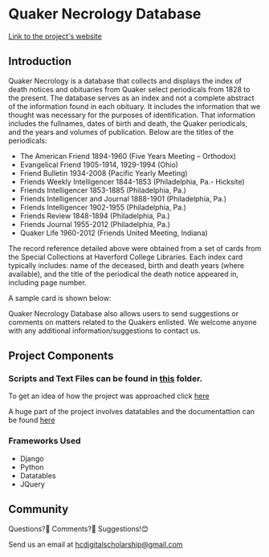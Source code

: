 
# Quaker Necrology Database
[Link to the project's website]()

## Introduction

Quaker Necrology is a database that collects and displays the index of death notices and obituaries from Quaker select periodicals from 1828 to the present. The database serves as an index and not a complete abstract of the information found in each obituary. It includes the information that we thought was necessary for the purposes of identification. That information includes the fullnames, dates of birth and death, the Quaker periodicals, and the years and volumes of publication. Below are the titles of the periodicals:

* The American Friend 1894-1960 (Five Years Meeting – Orthodox)
* Evangelical Friend 1905-1914, 1929-1994 (Ohio)
* Friend Bulletin 1934-2008 (Pacific Yearly Meeting)
* Friends Weekly Intelligencer 1844-1853 (Philadelphia, Pa.- Hicksite)
* Friends Intelligencer 1853-1885 (Philadelphia, Pa.)
* Friends Intelligencer and Journal 1888-1901 (Philadelphia, Pa.)
* Friends Intelligencer 1902-1955 (Philadelphia, Pa.)
* Friends Review 1848-1894 (Philadelphia, Pa.)
* Friends Journal 1955-2012 (Philadelphia, Pa.)
* Quaker Life 1960-2012 (Friends United Meeting, Indiana)

The record reference detailed above were obtained from a set of cards from the Special Collections at Haverford College Libraries. Each index card typically includes: name of the deceased, birth and death years (where available), and the title of the periodical the death notice appeared in, including page number.

A sample card is shown below: 




Quaker Necrology Database also allows users to send suggestions or comments on matters related to the Quakers enlisted. We welcome anyone with any additional information/suggestions to contact us.

## Project Components
### Scripts and Text Files can be found in [this](https://github.com/iogolla/quaker-necrology/tree/master/project1/assets/scripts) folder.

To get an idea of how the project was approached click [here](https://github.com/iogolla/quaker-necrology/tree/master/project1/assets/scripts)

A huge part of the project involves datatables and the documentattion can be found [here](https://github.com/HCDigitalScholarship/ds-cookbook/tree/master/datatables-server-side-processing)

### Frameworks Used
* Django
* Python
* Datatables
* JQuery

## Community

Questions?🤔 Comments?🤨 Suggestions!😊

Send us an email at hcdigitalscholarship@gmail.com


